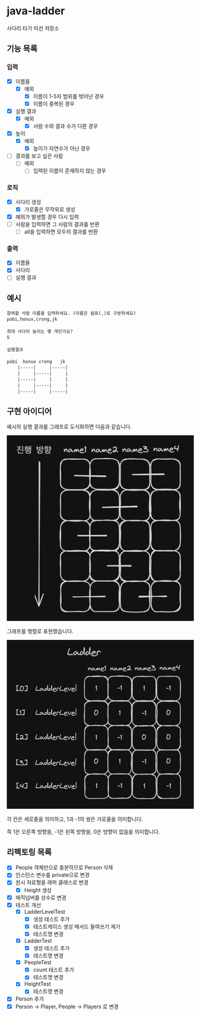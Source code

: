 # java-ladder

사다리 타기 미션 저장소

## 기능 목록

### 입력

- [X] 이름들
    - [X] 예외
        - [X] 이름이 1-5자 범위를 벗어난 경우
        - [X] 이름이 중복된 경우
- [X] 실행 결과
    - [X] 예외
        - [X] 사람 수와 결과 수가 다른 경우
- [X] 높이
    - [X] 예외
        - [X] 높이가 자연수가 아닌 경우
- [ ] 결과를 보고 싶은 사람
    - [ ] 예외
        - [ ] 입력된 이름이 존재하지 않는 경우

### 로직

- [X] 사다리 생성
    - [X] 가로줄은 무작위로 생성
- [X] 예외가 발생할 경우 다시 입력
- [ ] 사람을 입력하면 그 사람의 결과를 반환
    - [ ] all을 입력하면 모두의 결과를 반환

### 출력

- [X] 이름들
- [X] 사다리
- [ ] 실행 결과

## 예시

```
참여할 사람 이름을 입력하세요. (이름은 쉼표(,)로 구분하세요)
pobi,honux,crong,jk

최대 사다리 높이는 몇 개인가요?
5

실행결과

pobi  honux crong   jk
    |-----|     |-----|
    |     |-----|     |
    |-----|     |     |
    |     |-----|     |
    |-----|     |-----|

```

## 구현 아이디어

예시의 실행 결과를 그래프로 도식화하면 다음과 같습니다.

<img src="docs/images/graph01.png" width="640"/>

그래프를 행렬로 표현했습니다.

<img src="docs/images/graph02.png" width="640"/>

각 칸은 세로줄을 의미하고, 1과 -1의 쌍은 가로줄을 의미합니다.

즉 1은 오른쪽 방향을, -1은 왼쪽 방향을, 0은 방향이 없음을 의미합니다.

## 리팩토링 목록

- [X] People 객체만으로 충분하므로 Person 삭제
- [X] 인스턴스 변수를 private으로 변경
- [X] 원시 자료형을 래퍼 클래스로 변경
    - [X] Height 생성
- [X] 매직넘버를 상수로 변경
- [X] 테스트 개선
    - [X] LadderLevelTest
        - [X] 생성 테스트 추가
        - [X] 테스트케이스 생성 메서드 들여쓰기 제거
        - [X] 테스트명 변경
    - [X] LadderTest
        - [X] 생성 테스트 추가
        - [X] 테스트명 변경
    - [X] PeopleTest
        - [X] count 테스트 추가
        - [X] 테스트명 변경
    - [X] HeightTest
        - [X] 테스트명 변경
- [X] Person 추가
- [X] Person -> Player, People -> Players 로 변경

